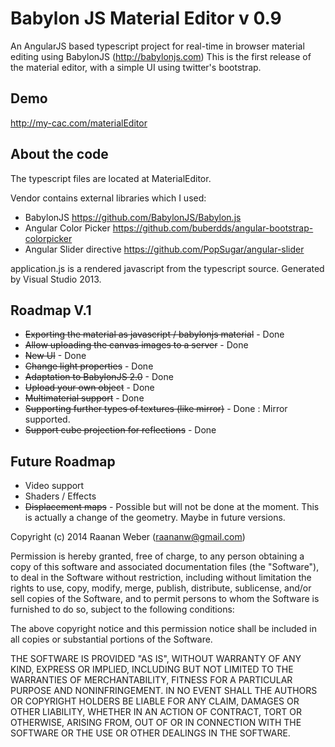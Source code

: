 Babylon JS Material Editor v 0.9
================================

An AngularJS based typescript project for real-time in browser material editing using BabylonJS (http://babylonjs.com)
This is the first release of the material editor, with a simple UI using twitter's bootstrap.

Demo
-------

http://my-cac.com/materialEditor

About the code
----------
The typescript files are located at MaterialEditor.

Vendor contains external libraries which I used:
* BabylonJS https://github.com/BabylonJS/Babylon.js
* Angular Color Picker https://github.com/buberdds/angular-bootstrap-colorpicker
* Angular Slider directive https://github.com/PopSugar/angular-slider

application.js is a rendered javascript from the typescript source. Generated by Visual Studio 2013.

Roadmap V.1
----------------------
* ~~Exporting the material as javascript / babylonjs material~~ - Done
* ~~Allow uploading the canvas images to a server~~ - Done
* ~~New UI~~ - Done
* ~~Change light properties~~ - Done
* ~~Adaptation to BabylonJS 2.0~~ - Done
* ~~Upload your own object~~ - Done
* ~~Multimaterial support~~ - Done
* ~~Supporting further types of textures (like mirror)~~ - Done : Mirror supported.
* ~~Support cube projection for reflections~~ - Done

Future Roadmap
--------------------------
* Video support
* Shaders / Effects
* ~~Displacement maps~~ - Possible but will not be done at the moment. This is actually a change of the geometry. Maybe in future versions.

Copyright (c) 2014 Raanan Weber (raananw@gmail.com)

Permission is hereby granted, free of charge, to any person obtaining a copy of this software and associated documentation files (the "Software"), to deal in the Software without restriction, including without limitation the rights to use, copy, modify, merge, publish, distribute, sublicense, and/or sell copies of the Software, and to permit persons to whom the Software is furnished to do so, subject to the following conditions:

The above copyright notice and this permission notice shall be included in all copies or substantial portions of the Software.

THE SOFTWARE IS PROVIDED "AS IS", WITHOUT WARRANTY OF ANY KIND, EXPRESS OR IMPLIED, INCLUDING BUT NOT LIMITED TO THE WARRANTIES OF MERCHANTABILITY, FITNESS FOR A PARTICULAR PURPOSE AND NONINFRINGEMENT. IN NO EVENT SHALL THE AUTHORS OR COPYRIGHT HOLDERS BE LIABLE FOR ANY CLAIM, DAMAGES OR OTHER LIABILITY, WHETHER IN AN ACTION OF CONTRACT, TORT OR OTHERWISE, ARISING FROM, OUT OF OR IN CONNECTION WITH THE SOFTWARE OR THE USE OR OTHER DEALINGS IN THE SOFTWARE.